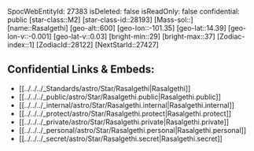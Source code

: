 ﻿---
location:
- 14.39
- 101.35
- 600
tags:
- astro/Star
type: Star
---

SpocWebEntityId: 27383
isDeleted: false
isReadOnly: false
confidential: public
[star-class::M2]
[star-class-id::28193]
[Mass-sol::]
[name::Rasalgethi]
[geo-alt::600]
[geo-lon::-101.35]
[geo-lat::14.39]
[geo-lon-v::-0.001]
[geo-lat-v::0.03]
[bright-min::29]
[bright-max::37]
[Zodiac-index::1]
[ZodiacId::28122]
[NextStarId::27427]



## Confidential Links & Embeds: 
- [[../../../_Standards/astro/Star/Rasalgethi|Rasalgethi]] 
- [[../../../_public/astro/Star/Rasalgethi.public|Rasalgethi.public]] 
- [[../../../_internal/astro/Star/Rasalgethi.internal|Rasalgethi.internal]] 
- [[../../../_protect/astro/Star/Rasalgethi.protect|Rasalgethi.protect]] 
- [[../../../_private/astro/Star/Rasalgethi.private|Rasalgethi.private]] 
- [[../../../_personal/astro/Star/Rasalgethi.personal|Rasalgethi.personal]] 
- [[../../../_secret/astro/Star/Rasalgethi.secret|Rasalgethi.secret]] 
